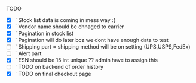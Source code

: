 
TODO

- [x] ` Stock list data is coming in mess way :(
- [x] ` Vendor name should be chnaged to carrier
- [x] ` Pagination in stock list
- [x] ` Pagination will do later bcz we dont have enough data to test
- [ ] ` Shipping part = shipping method will be on setting (UPS,USPS,FedEx)
- [ ] ` Alert part 
- [x] ` ESN should be 15 int unique ?? admin have to assign this
- [ ] ` TODO on backend of order history
- [x] ` TODO on final checkout page 
